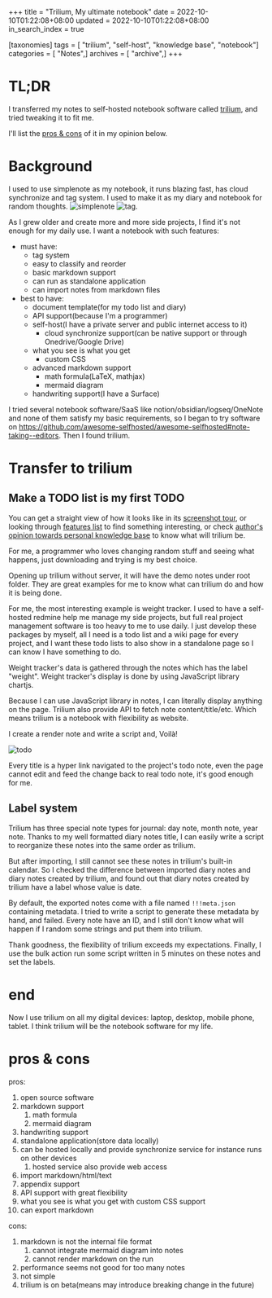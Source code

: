 +++
title = "Trilium, My ultimate notebook"
date = 2022-10-10T01:22:08+08:00
updated = 2022-10-10T01:22:08+08:00
in_search_index = true

[taxonomies]
tags = [ "trilium", "self-host", "knowledge base", "notebook"]
categories = [ "Notes",]
archives = [ "archive",]
+++

# TL;DR

I transferred my notes to self-hosted notebook software called [trilium](https://github.com/zadam/trilium), and tried tweaking it to fit me.

I'll list the [pros & cons](#pros-cons) of it in my opinion below.

<!-- more -->

# Background

I used to use simplenote as my notebook, it runs blazing fast, has cloud synchronize and tag system. I used to make it as my diary and notebook for random thoughts. ![simplenote](simplenote.png) ![tag](simplenote_tags.png).

As I grew older and create more and more side projects, I find it's not enough for my daily use. I want a notebook with such features:

- must have:
  - tag system
  - easy to classify and reorder
  - basic markdown support
  - can run as standalone application
  - can import notes from markdown files
- best to have:
  - document template(for my todo list and diary)
  - API support(because I'm a programmer)
  - self-host(I have a private server and public internet access to it)
    - cloud synchronize support(can be native support or through Onedrive/Google Drive)
  - what you see is what you get
    - custom CSS
  - advanced markdown support
    - math formula(LaTeX, mathjax)
    - mermaid diagram
  - handwriting support(I have a Surface)

I tried several notebook software/SaaS like notion/obsidian/logseq/OneNote and none of them satisfy my basic requirements, so I began to try software on <https://github.com/awesome-selfhosted/awesome-selfhosted#note-taking--editors>. Then I found trilium.

# Transfer to trilium

## Make a TODO list is my first TODO

You can get a straight view of how it looks like in its [screenshot tour](https://github.com/zadam/trilium/wiki/Screenshot-tour), or looking through [features list](https://github.com/zadam/trilium#features) to find something interesting, or check [author's opinion towards personal knowledge base](https://github.com/zadam/trilium/wiki/Patterns-of-personal-knowledge-base) to know what will trilium be.

For me, a programmer who loves changing random stuff and seeing what happens, just downloading and trying is my best choice. 

Opening up trilium without server, it will have the demo notes under root folder. They are great examples for me to know what can trilium do and how it is being done.

For me, the most interesting example is weight tracker. I used to have a self-hosted redmine help me manage my side projects, but full real project management software is too heavy to me to use daily. I just develop these packages by myself, all I need is a todo list and a wiki page for every project, and I want these todo lists to also show in a standalone page so I can know I have something to do.

Weight tracker's data is gathered through the notes which has the label "weight". Weight tracker's display is done by using JavaScript library chartjs.

Because I can use JavaScript library in notes, I can literally display anything on the page. Trilium also provide API to fetch note content/title/etc. Which means trilium is a notebook with flexibility as website.

I create a render note and write a script and, Voilà!

![todo](./todo.png)

Every title is a hyper link navigated to the project's todo note, even the page cannot edit and feed the change back to real todo note, it's good enough for me.

## Label system

Trilium has three special note types for journal: day note, month note, year note. Thanks to my well formatted diary notes title, I can easily write a script to reorganize these notes into the same order as trilium.

But after importing, I still cannot see these notes in trilium's built-in calendar. So I checked the difference between imported diary notes and diary notes created by trilium, and found out that diary notes created by trilium have a label whose value is date.

By default, the exported notes come with a file named `!!!meta.json` containing metadata. I tried to write a script to generate these metadata by hand, and failed. Every note have an ID, and I still don't know what will happen if I random some strings and put them into trilium.

Thank goodness, the flexibility of trilium exceeds my expectations. Finally, I use the bulk action run some script written in 5 minutes on these notes and set the labels.

# end

Now I use trilium on all my digital devices: laptop, desktop, mobile phone, tablet. I think trilium will be the notebook software for my life.

# pros & cons

pros:

1. open source software
1. markdown support
   1. math formula
   2. mermaid diagram
2. handwriting support
3. standalone application(store data locally)
4. can be hosted locally and provide synchronize service for instance runs on other devices
   1. hosted service also provide web access
5. import markdown/html/text
6. appendix support
7. API support with great flexibility
8. what you see is what you get with custom CSS support
9. can export markdown

cons:

1. markdown is not the internal file format
   1. cannot integrate mermaid diagram into notes  
   2. cannot render markdown on the run
2. performance seems not good for too many notes
3. not simple
4. trilium is on beta(means may introduce breaking change in the future)

